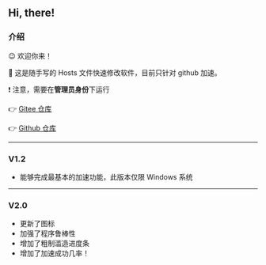 ## Hi, there!

### 介绍

:wink: ​欢迎你来！

:dash: ​这是随手写的 Hosts 文件快速修改软件，目前只针对 github 加速。

:exclamation: 注意，​需要在**管理员身份**下运行

:point_right: [Gitee 仓库](https://gitee.com/Zero-Pointer/HostRefresher.git)

:point_right: [Github 仓库](https://github.com/Zero-Pointer/HostRefresher-windows.git)

---

### V1.2

* 能够完成最基本的加速功能，此版本仅限 Windows 系统

---

### V2.0

* 更新了图标
* 加强了程序鲁棒性
* 增加了粗制滥造进度条
* 增加了加速成功几率！